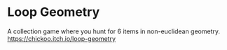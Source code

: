 # Loop Geometry
A collection game where you hunt for 6 items in non-euclidean geometry.
https://chickoo.itch.io/loop-geometry
